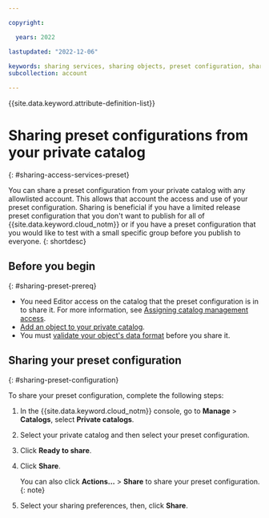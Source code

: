 ```yaml
---

copyright:

  years: 2022

lastupdated: "2022-12-06"

keywords: sharing services, sharing objects, preset configuration, sharing preset configuration, preset
subcollection: account

---
```


{{site.data.keyword.attribute-definition-list}}

# Sharing preset configurations from your private catalog
{: #sharing-access-services-preset}


You can share a preset configuration from your private catalog with any allowlisted account. This allows that account the access and use of your preset configuration. Sharing is beneficial if you have a limited release preset configuration that you don't want to publish for all of {{site.data.keyword.cloud_notm}} or if you have a preset configuration that you would like to test with a small specific group before you publish to everyone.
{: shortdesc}

## Before you begin
{: #sharing-preset-prereq}

* You need Editor access on the catalog that the preset configuration is in to share it. For more information, see [Assigning catalog management access](/docs/account?topic=account-catalog-access).
* [Add an object to your private catalog](/docs/account?topic=account-object-onboard-catalog).
* You must [validate your object's data format](/docs/get-coding?topic=get-coding-vpe-onboarding-platform#validate-vpe-object) before you share it.


## Sharing your preset configuration
{: #sharing-preset-configuration}

To share your preset configuration, complete the following steps:

1. In the {{site.data.keyword.cloud_notm}} console, go to **Manage** > **Catalogs**, select **Private catalogs**.
1. Select your private catalog and then select your preset configuration.
1. Click **Ready to share**.
1. Click **Share**.

    You can also click **Actions...** > **Share** to share your preset configuration.
    {: note}

1. Select your sharing preferences, then, click **Share**.


